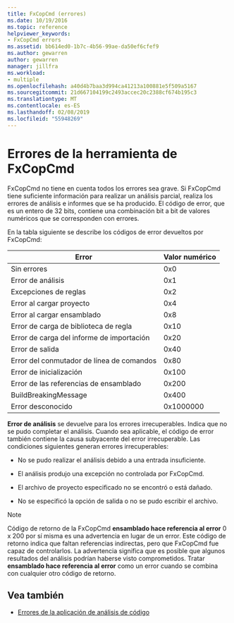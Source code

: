 ```yaml
---
title: FxCopCmd (errores)
ms.date: 10/19/2016
ms.topic: reference
helpviewer_keywords:
- FxCopCmd errors
ms.assetid: bb614ed0-1b7c-4b56-99ae-da50ef6cfef9
ms.author: gewarren
author: gewarren
manager: jillfra
ms.workload:
- multiple
ms.openlocfilehash: a40d4b7baa3d994ca41213a100881e5f509a5167
ms.sourcegitcommit: 21d667104199c2493accec20c2388cf674b195c3
ms.translationtype: MT
ms.contentlocale: es-ES
ms.lasthandoff: 02/08/2019
ms.locfileid: "55948269"
---
```

# <a name="fxcopcmd-tool-errors"></a>Errores de la herramienta de FxCopCmd

FxCopCmd no tiene en cuenta todos los errores sea grave. Si FxCopCmd tiene suficiente información para realizar un análisis parcial, realiza los errores de análisis e informes que se ha producido. El código de error, que es un entero de 32 bits, contiene una combinación bit a bit de valores numéricos que se corresponden con errores.

En la tabla siguiente se describe los códigos de error devueltos por FxCopCmd:

|Error|Valor numérico|
|-----------|-------------------|
|Sin errores|0x0|
|Error de análisis|0x1|
|Excepciones de reglas|0x2|
|Error al cargar proyecto|0x4|
|Error al cargar ensamblado|0x8|
|Error de carga de biblioteca de regla|0x10|
|Error de carga del informe de importación|0x20|
|Error de salida|0x40|
|Error del conmutador de línea de comandos|0x80|
|Error de inicialización|0x100|
|Error de las referencias de ensamblado|0x200|
|BuildBreakingMessage|0x400|
|Error desconocido|0x1000000|

**Error de análisis** se devuelve para los errores irrecuperables. Indica que no se pudo completar el análisis. Cuando sea aplicable, el código de error también contiene la causa subyacente del error irrecuperable. Las condiciones siguientes generan errores irrecuperables:

- No se pudo realizar el análisis debido a una entrada insuficiente.

- El análisis produjo una excepción no controlada por FxCopCmd.

- El archivo de proyecto especificado no se encontró o está dañado.

- No se especificó la opción de salida o no se pudo escribir el archivo.

> [!NOTE]
> Código de retorno de la FxCopCmd **ensamblado hace referencia al error** 0 x 200 por sí misma es una advertencia en lugar de un error. Este código de retorno indica que faltan referencias indirectas, pero que FxCopCmd fue capaz de controlarlos. La advertencia significa que es posible que algunos resultados del análisis podrían haberse visto comprometidos. Tratar **ensamblado hace referencia al error** como un error cuando se combina con cualquier otro código de retorno.

## <a name="see-also"></a>Vea también

- [Errores de la aplicación de análisis de código](../code-quality/code-analysis-application-errors.md)